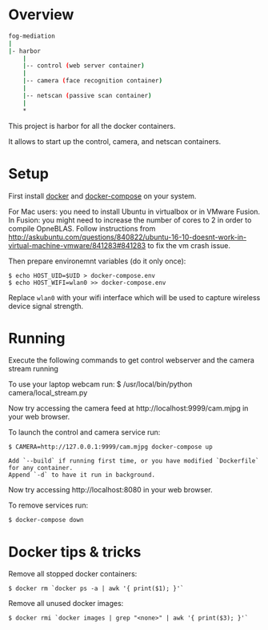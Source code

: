 Overview
========

``` sh
fog-mediation
|
|- harbor
	|
	|-- control (web server container)
	|
	|-- camera (face recognition container)
	|
	|-- netscan (passive scan container)
	|
	*
```

This project is harbor for all the docker containers.

It allows to start up the control, camera, and netscan containers.

Setup
=====

First install [docker](https://docs.docker.com/engine/installation/) and [docker-compose](https://docs.docker.com/compose/install/) on your system.

For Mac users: you need to install Ubuntu in virtualbox or in VMware Fusion. In Fusion: you might need to increase the number of cores to 2 in order to compile OpneBLAS. Follow instructions from http://askubuntu.com/questions/840822/ubuntu-16-10-doesnt-work-in-virtual-machine-vmware/841283#841283 to fix the vm crash issue.

Then prepare environemnt variables (do it only once):

    $ echo HOST_UID=$UID > docker-compose.env
    $ echo HOST_WIFI=wlan0 >> docker-compose.env

Replace `wlan0` with your wifi interface which will be used to capture wireless device signal strength.

Running
=======

Execute the following commands to get control webserver and the camera stream running

To use your laptop webcam run: 
	$ /usr/local/bin/python camera/local_stream.py

Now try accessing the camera feed at http://localhost:9999/cam.mjpg in your web browser.

To launch the control and camera service run:
	
	$ CAMERA=http://127.0.0.1:9999/cam.mjpg docker-compose up

	Add `--build` if running first time, or you have modified `Dockerfile` for any container.
	Append `-d` to have it run in background.

Now try accessing http://localhost:8080 in your web browser.

To remove services run:

    $ docker-compose down

Docker tips & tricks
====================

Remove all stopped docker containers:

    $ docker rm `docker ps -a | awk '{ print($1); }'`

Remove all unused docker images:

    $ docker rmi `docker images | grep "<none>" | awk '{ print($3); }'`

